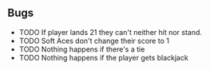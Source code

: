 ## Bugs

- TODO If player lands 21 they can't neither hit nor stand.
- TODO Soft Aces don't change their score to 1
- TODO Nothing happens if there's a tie
- TODO Nothing happens if the player gets blackjack

